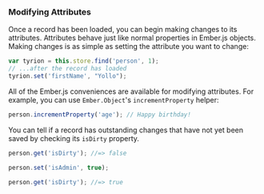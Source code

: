 ### Modifying Attributes

Once a record has been loaded, you can begin making changes to its
attributes. Attributes behave just like normal properties in Ember.js
objects. Making changes is as simple as setting the attribute you
want to change:

```js
var tyrion = this.store.find('person', 1);
// ...after the record has loaded
tyrion.set('firstName', "Yollo");
```

All of the Ember.js conveniences are available for
modifying attributes. For example, you can use `Ember.Object`'s
`incrementProperty` helper:

```js
person.incrementProperty('age'); // Happy birthday!
```

You can tell if a record has outstanding changes that have not yet been
saved by checking its `isDirty` property.

```js
person.get('isDirty'); //=> false

person.set('isAdmin', true);

person.get('isDirty'); //=> true
```
